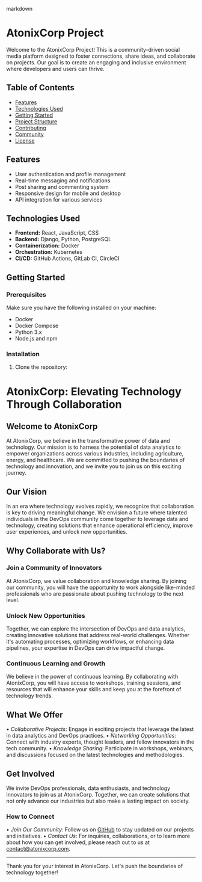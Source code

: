 markdown
# AtonixCorp Project

Welcome to the AtonixCorp Project! This is a community-driven social media platform designed to foster connections, share ideas, and collaborate on projects. Our goal is to create an engaging and inclusive environment where developers and users can thrive.

## Table of Contents

- [Features](#features)
- [Technologies Used](#technologies-used)
- [Getting Started](#getting-started)
- [Project Structure](https://github.com/AtonixCorpCommunity/commuinty_Features/edit/main/README.md)
- [Contributing](#contributing)
- [Community](#community)
- [License](#license)

## Features

- User authentication and profile management
- Real-time messaging and notifications
- Post sharing and commenting system
- Responsive design for mobile and desktop
- API integration for various services

## Technologies Used

- **Frontend:** React, JavaScript, CSS
- **Backend:** Django, Python, PostgreSQL
- **Containerization:** Docker
- **Orchestration:** Kubernetes
- **CI/CD:** GitHub Actions, GitLab CI, CircleCI

## Getting Started

### Prerequisites

Make sure you have the following installed on your machine:

- Docker
- Docker Compose
- Python 3.x
- Node.js and npm

### Installation

1. Clone the repository:
   


# AtonixCorp: Elevating Technology Through Collaboration

## Welcome to AtonixCorp

At AtonixCorp, we believe in the transformative power of data and technology. Our mission is to harness the potential of data analytics to empower organizations across various industries, including agriculture, energy, and healthcare. We are committed to pushing the boundaries of technology and innovation, and we invite you to join us on this exciting journey.

## Our Vision

In an era where technology evolves rapidly, we recognize that collaboration is key to driving meaningful change. We envision a future where talented individuals in the DevOps community come together to leverage data and technology, creating solutions that enhance operational efficiency, improve user experiences, and unlock new opportunities.

## Why Collaborate with Us?

### Join a Community of Innovators

At AtonixCorp, we value collaboration and knowledge sharing. By joining our community, you will have the opportunity to work alongside like-minded professionals who are passionate about pushing technology to the next level.

### Unlock New Opportunities

Together, we can explore the intersection of DevOps and data analytics, creating innovative solutions that address real-world challenges. Whether it's automating processes, optimizing workflows, or enhancing data pipelines, your expertise in DevOps can drive impactful change.

### Continuous Learning and Growth

We believe in the power of continuous learning. By collaborating with AtonixCorp, you will have access to workshops, training sessions, and resources that will enhance your skills and keep you at the forefront of technology trends.

## What We Offer

•⁠  ⁠*Collaborative Projects*: Engage in exciting projects that leverage the latest in data analytics and DevOps practices.
•⁠  ⁠*Networking Opportunities*: Connect with industry experts, thought leaders, and fellow innovators in the tech community.
•⁠  ⁠*Knowledge Sharing*: Participate in workshops, webinars, and discussions focused on the latest technologies and methodologies.

## Get Involved

We invite DevOps professionals, data enthusiasts, and technology innovators to join us at AtonixCorp. Together, we can create solutions that not only advance our industries but also make a lasting impact on society.

### How to Connect

•⁠  ⁠*Join Our Community*: Follow us on [GitHub](https://gitLAB.com/atonixcorp) to stay updated on our projects and initiatives.
•⁠  ⁠*Contact Us*: For inquiries, collaborations, or to learn more about how you can get involved, please reach out to us at [contact@atonixcorp.com](mailto:contact@atonixcorp.com).

---

Thank you for your interest in AtonixCorp. Let's push the boundaries of technology together!
